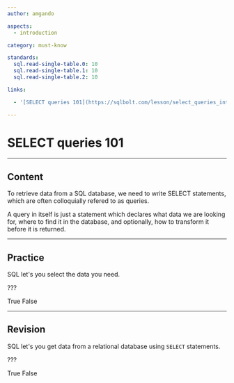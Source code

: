 ```yaml
---
author: amgando

aspects:
  - introduction

category: must-know

standards:
  sql.read-single-table.0: 10
  sql.read-single-table.1: 10
  sql.read-single-table.2: 10

links:

  - '[SELECT queries 101](https://sqlbolt.com/lesson/select_queries_introduction){documentation}'

---
```


# SELECT queries 101

---
## Content

To retrieve data from a SQL database, we need to write SELECT statements, which are often colloquially refered to as queries.

A query in itself is just a statement which declares what data we are looking for, where to find it in the database, and optionally, how to transform it before it is returned.

---
## Practice

SQL let's you select the data you need.

???

True
False

---
## Revision

SQL let's you get data from a relational database using `SELECT` statements.

???

True
False

